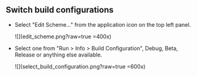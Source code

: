 ## Switch build configurations

* Select "Edit Scheme..." from the application icon on the top left panel. 

	![](edit_scheme.png?raw=true =400x)
	
* Select one from "Run > Info > Build Configuration", Debug, Beta, Release or anything else available.

	![](select_build_configuration.png?raw=true =600x)